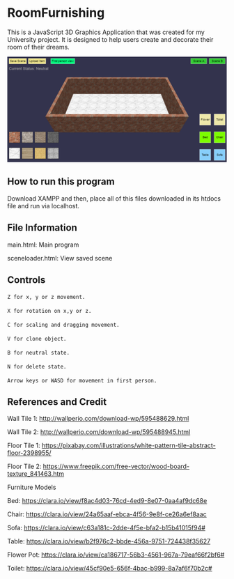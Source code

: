 # RoomFurnishing

This is a JavaScript 3D Graphics Application that was created for my University project. It is designed to help users create and decorate their room of their dreams.

<img src="roomPreview.png">

## How to run this program

Download XAMPP and then, place all of this files downloaded in its htdocs file and run via localhost.

## File Information

main.html: Main program

sceneloader.html: View saved scene

## Controls

```
Z for x, y or z movement.

X for rotation on x,y or z.

C for scaling and dragging movement.

V for clone object.

B for neutral state.

N for delete state.

Arrow keys or WASD for movement in first person.
```

## References and Credit

Wall Tile 1: http://wallperio.com/download-wp/595488629.html

Wall Tile 2: http://wallperio.com/download-wp/595488945.html

Floor Tile 1: https://pixabay.com/illustrations/white-pattern-tile-abstract-floor-2398955/

Floor Tile 2: https://www.freepik.com/free-vector/wood-board-texture_841463.htm
 
Furniture Models

Bed: https://clara.io/view/f8ac4d03-76cd-4ed9-8e07-0aa4af9dc68e

Chair: https://clara.io/view/24a65aaf-ebca-4f56-9e8f-ce26a6ef8aac

Sofa: https://clara.io/view/c63a181c-2dde-4f5e-bfa2-b15b41015f94#

Table: https://clara.io/view/b2f976c2-bbde-456a-9751-724438f35627 

Flower Pot: https://clara.io/view/ca186717-56b3-4561-967a-79eaf66f2bf6# 

Toilet: https://clara.io/view/45cf90e5-656f-4bac-b999-8a7af6f70b2c#
